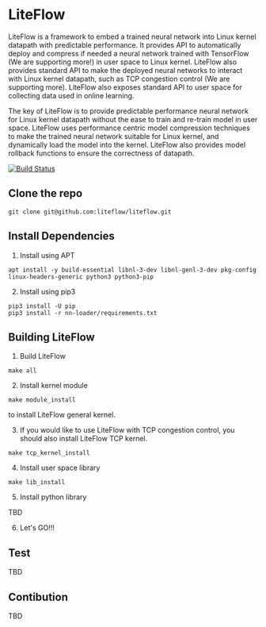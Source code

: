 # LiteFlow

LiteFlow is a framework to embed a trained neural network into Linux kernel datapath with predictable performance. It provides API to automatically deploy and compress if needed a neural network trained with TensorFlow (We are supporting more!) in user space to Linux kernel. LiteFlow also provides standard API to make the deployed neural networks to interact with Linux kernel datapath, such as TCP congestion control (We are supporting more). LiteFlow also exposes standard API to user space for collecting data used in online learning.

The key of LiteFlow is to provide predictable performance neural network for Linux kernel datapath without the ease to train and re-train model in user space. LiteFlow uses performance centric model compression techniques to make the trained neural network suitable for Linux kernel, and dynamically load the model into the kernel. LiteFlow also provides model rollback functions to ensure the correctness of datapath.

[![Build Status](https://travis-ci.org/liteflow/liteflow.svg?branch=master)](https://travis-ci.org/liteflow/liteflow)

## Clone the repo

```
git clone git@github.com:liteflow/liteflow.git

```

## Install Dependencies

1. Install using APT
```
apt install -y build-essential libnl-3-dev libnl-genl-3-dev pkg-config linux-headers-generic python3 python3-pip 
```

2. Install using pip3
```
pip3 install -U pip
pip3 install -r nn-loader/requirements.txt
```

## Building LiteFlow

1. Build LiteFlow

```
make all
```

2. Install kernel module

```
make module_install
```
to install LiteFlow general kernel.


3. If you would like to use LiteFlow with TCP congestion control, you should also install LiteFlow TCP kernel.
```
make tcp_kernel_install
```

4. Install user space library

```
make lib_install
```

5. Install python library

TBD


6. Let's GO!!!

## Test

TBD

## Contibution

TBD
